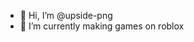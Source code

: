 - 👋 Hi, I’m @upside-png
- 🌱 I’m currently making games on roblox

<!---
upside-png/upside-png is a ✨ special ✨ repository because its `README.md` (this file) appears on your GitHub profile.
You can click the Preview link to take a look at your changes.
--->
